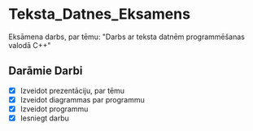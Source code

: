 # Teksta_Datnes_Eksamens
Eksāmena darbs, par tēmu: "Darbs ar teksta datnēm programmēšanas valodā C++"



## Darāmie Darbi
- [x] Izveidot prezentāciju, par tēmu
- [x] Izveidot diagrammas par programmu
- [x] Izveidot programmu
- [x] Iesniegt darbu
